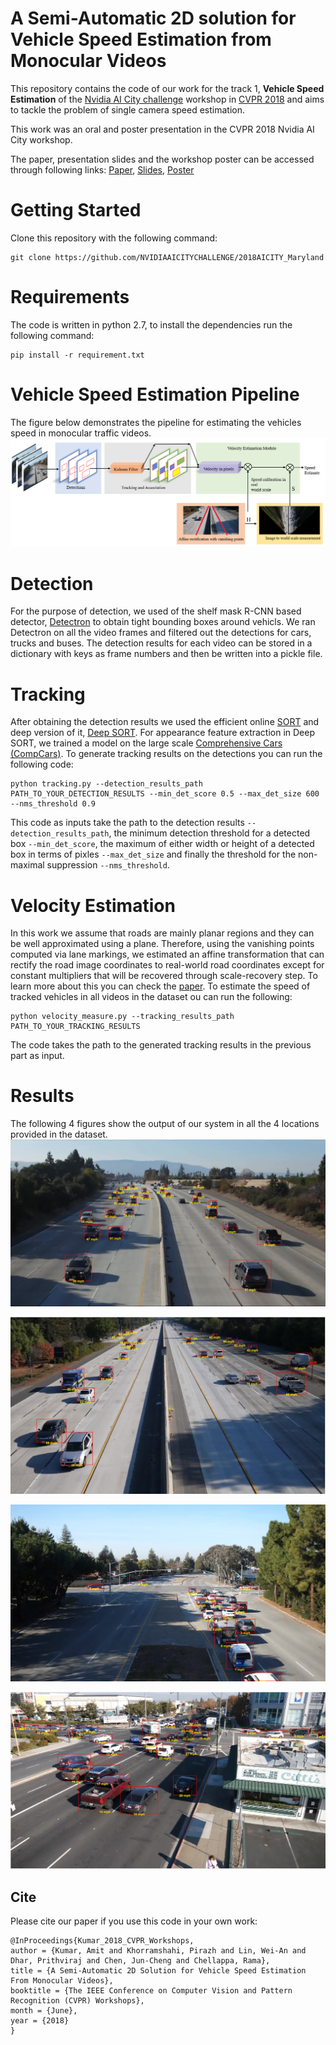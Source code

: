 # A Semi-Automatic 2D solution for Vehicle Speed Estimation from Monocular Videos

This repository contains the code of our work for the track 1, **Vehicle Speed Estimation** of the [Nvidia AI City challenge](https://www.aicitychallenge.org/2018-ai-city-challenge/) workshop in [CVPR 2018](http://cvpr2018.thecvf.com/) and aims to tackle the problem of single camera speed estimation. 

This work was an oral and poster presentation in the CVPR 2018 Nvidia AI City workshop. 

The paper, presentation slides and the workshop poster can be accessed through following links:
[Paper](http://openaccess.thecvf.com/content_cvpr_2018_workshops/papers/w3/Kumar_A_Semi-Automatic_2D_CVPR_2018_paper.pdf), [Slides](https://drive.google.com/file/d/10K0BM3H8_FC5kWnV6iRgZkVqXACGH3Sn/view?usp=sharing), [Poster](https://drive.google.com/file/d/1-a9s6H6V6PNlrJmabj8HWvuZ1-YeVm2p/view?usp=sharing)

# Getting Started

Clone this repository with the following command:

```
git clone https://github.com/NVIDIAAICITYCHALLENGE/2018AICITY_Maryland
```

# Requirements

The code is written in python 2.7, to install the dependencies run the following command:

```
pip install -r requirement.txt
```

# Vehicle Speed Estimation Pipeline

The figure below demonstrates the pipeline for estimating the vehicles speed in monocular traffic videos.
![Pipeline](./figures/outline_new.png)

# Detection 

For the purpose of detection, we used of the shelf mask R-CNN based detector, [Detectron](https://github.com/roytseng-tw/Detectron.pytorch) to obtain tight bounding boxes around vehicls. We ran Detectron on all the video frames and filtered out the detections for cars, trucks and buses. The detection results for each video can be stored in a dictionary with keys as frame numbers and then be written into a pickle file.

# Tracking 

After obtaining the detection results we used the efficient online [SORT](https://github.com/abewley/sort) and deep version of it, [Deep SORT](https://github.com/nwojke/deep_sort). For appearance feature extraction in Deep SORT, we trained a model on the large scale [Comprehensive Cars (CompCars)](http://mmlab.ie.cuhk.edu.hk/datasets/comp_cars/index.html). To generate tracking results on the detections you can run the following code:

```
python tracking.py --detection_results_path PATH_TO_YOUR_DETECTION_RESULTS --min_det_score 0.5 --max_det_size 600 --nms_threshold 0.9
```
This code as inputs take the path to the detection results `--detection_results_path`, the minimum detection threshold for a detected box `--min_det_score`, the maximum of either width or height of a detected box in terms of pixles `--max_det_size` and finally the threshold for the non-maximal suppression `--nms_threshold`.

# Velocity Estimation

In this work we assume that roads are mainly planar regions and they can be well approximated using a plane. Therefore, using the vanishing points computed via lane markings, we estimated an affine transformation that can rectify the road image coordinates to real-world road coordinates except for constant multipliers that will be recovered through scale-recovery step. To learn more about this you can check the [paper](http://openaccess.thecvf.com/content_cvpr_2018_workshops/papers/w3/Kumar_A_Semi-Automatic_2D_CVPR_2018_paper.pdf). To estimate the speed of tracked vehicles in all videos in the dataset ou can run the following:

```
python velocity_measure.py --tracking_results_path PATH_TO_YOUR_TRACKING_RESULTS
```
The code takes the path to the generated tracking results in the previous part as input. 

# Results 
The following 4 figures show the output of our system in all the 4 locations provided in the dataset.
![Location1](./figures/loc1_7.PNG)

![Location2](./figures/loc2_2.PNG)

![Location3](./figures/loc3_2.PNG)

![Location4](./figures/loc4_4.PNG)

## Cite
Please cite our paper if you use this code in your own work:
```
@InProceedings{Kumar_2018_CVPR_Workshops,
author = {Kumar, Amit and Khorramshahi, Pirazh and Lin, Wei-An and Dhar, Prithviraj and Chen, Jun-Cheng and Chellappa, Rama},
title = {A Semi-Automatic 2D Solution for Vehicle Speed Estimation From Monocular Videos},
booktitle = {The IEEE Conference on Computer Vision and Pattern Recognition (CVPR) Workshops},
month = {June},
year = {2018}
} 
```


